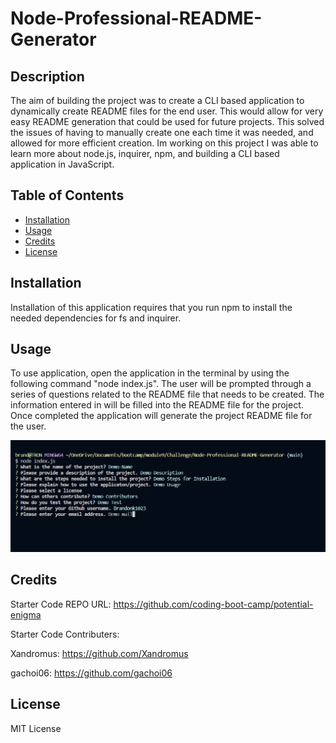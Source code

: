 # Node-Professional-README-Generator

## Description

The aim of building the project was to create a CLI based application to dynamically create README files for the end user.  This would allow for very easy README generation that could be used for future projects.  This solved the issues of having to manually create one each time it was needed, and allowed for more efficient creation.  Im working on this project I was able to learn more about node.js, inquirer, npm, and building a CLI based application in JavaScript.


## Table of Contents

- [Installation](#installation)
- [Usage](#usage)
- [Credits](#credits)
- [License](#license)


## Installation

Installation of this application requires that you run npm to install the needed dependencies for fs and inquirer.


## Usage

To use application, open the application in the terminal by using the following command "node index.js". The user will be prompted through a series of questions related to the README file that needs to be created.  The information entered in will be filled into the README file for the project.  Once completed the application will generate the project README file for the user.

![CLI Interface](screenshots/CLIScreenShot.jpg)


## Credits

Starter Code REPO URL:
https://github.com/coding-boot-camp/potential-enigma

Starter Code Contributers:

Xandromus:
https://github.com/Xandromus


gachoi06:
https://github.com/gachoi06


## License

MIT License

